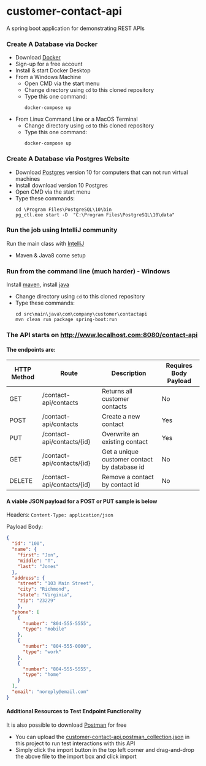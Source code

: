 # customer-contact-api
A spring boot application for demonstrating REST APIs

### Create A Database via Docker
 - Download [Docker](https://www.docker.com/products/docker-desktop)
 - Sign-up for a free account
 - Install & start Docker Desktop
 - From a Windows Machine
    - Open CMD via the start menu
    - Change directory using `cd` to this cloned repository 
    - Type this one command: 
        ```
        docker-compose up
      ```
  - From Linux Command Line or a MacOS Terminal
    - Change directory using `cd` to this cloned repository 
     - Type this one command: 
        ```
        docker-compose up
       ```
 
### Create A Database via Postgres Website
 - Download [Postgres](https://www.postgresql.org/download) version 10 for computers that can not run 
 virtual machines
 - Install download version 10 Postgres
 - Open CMD via the start menu
 - Type these commands:
    ```
    cd \Program Files\PostgreSQL\10\bin
    pg_ctl.exe start -D  "C:\Program Files\PostgreSQL\10\data"
   ```

### Run the job using IntelliJ community
Run the main class with [IntelliJ](https://www.jetbrains.com/idea/download/)
 - Maven & Java8 come setup

### Run from the command line (much harder) - Windows
Install [maven](https://howtodoinjava.com/maven/how-to-install-maven-on-windows/), 
install [java](https://java.com/en/download/help/download_options.xml)
 - Change directory using `cd` to this cloned repository 
 - Type these commands: 
    ```
    cd src\main\java\com\company\customer\contactapi
    mvn clean run package spring-boot:run
    ```
 
### The API starts on http://www.localhost.com:8080/contact-api

#### The endpoints are:

HTTP Method | Route | Description | Requires Body Payload
------------|-------|-------------|----------------------
GET | /contact-api/contacts | Returns all customer contacts| No
POST | /contact-api/contacts | Create a new contact | Yes
PUT | /contact-api/contacts/{id} | Overwrite an existing contact | Yes
GET |/contact-api/contacts/{id} | Get a unique customer contact by database id | No
DELETE | /contact-api/contacts/{id} | Remove a contact by contact id | No

#### A viable JSON payload for a POST or PUT sample is below
Headers: 
    ```
    Content-Type: application/json
    ```

Payload Body: 
```json
{
  "id": "100",
  "name": {
    "first": "Jon",
    "middle": "T",
    "last": "Jones"
  },
  "address": {
    "street": "103 Main Street",
    "city": "Richmond",
    "state": "Virginia",
    "zip": "23229"
    },
  "phone": [
    {
      "number": "804-555-5555",
      "type": "mobile"
    }, 
    {
      "number": "804-555-0000",
      "type": "work"
    }, 
    {
      "number": "804-555-5555",
      "type": "home"
    }
  ],
  "email": "noreply@email.com"
}
```

#### Additional Resources to Test Endpoint Functionality
It is also possible to download [Postman](https://www.getpostman.com/) for free
 - You can upload the [customer-contact-api.postman_collection.json](./customer-contact-api.postman_collection.json) in 
 this project to run test interactions with this API
 - Simply click the import button in the top left corner and drag-and-drop the above file to the import box and click 
 import